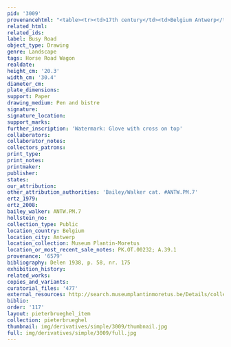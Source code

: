 ```yaml
---
pid: '3009'
provenancehtml: "<table><tr><td>17th century</td><td>Belgium Antwerp</td><td>Van Cauwenberghs</td></tr></table>"
related_html:
related_ids:
label: Busy Road
object_type: Drawing
genre: Landscape
tags: Horse Road Wagon
realdate:
height_cm: '20.3'
width_cm: '30.4'
diameter_cm:
plate_dimensions:
support: Paper
drawing_medium: Pen and bistre
signature:
signature_location:
support_marks:
further_inscription: 'Watermark: Glove with cross on top'
collaborators:
collaborator_notes:
collectors_patrons:
print_type:
print_notes:
printmaker:
publisher:
states:
our_attribution:
other_attribution_authorities: 'Bailey/Walker cat. #ANTW.PM.7'
ertz_1979:
ertz_2008:
bailey_walker: ANTW.PM.7
hollstein_no:
collection_type: Public
location_country: Belgium
location_city: Antwerp
location_collection: Museum Plantin-Moretus
location_or_most_recent_sale_notes: PK.OT.00232; A.39.1
provenance: '6579'
bibliography: Delen 1938, p. 58, nr. 175
exhibition_history:
related_works:
copies_and_variants:
curatorial_files: '477'
external_resources: http://search.museumplantinmoretus.be/Details/collect/276964
biblio:
order: '117'
layout: pieterbrueghel_item
collection: pieterbrueghel
thumbnail: img/derivatives/simple/3009/thumbnail.jpg
full: img/derivatives/simple/3009/full.jpg
---
```


